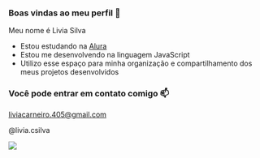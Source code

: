 ### Boas vindas ao meu perfil 🖤

Meu nome é Livia Silva

- Estou estudando na [Alura](https://www.alura.com.br)
- Estou me desenvolvendo na linguagem JavaScript
- Utilizo esse espaço para minha organização e compartilhamento dos meus projetos desenvolvidos

### Você pode entrar em contato comigo 📫

liviacarneiro.405@gmail.com

@livia.csilva

![](https://media1.tenor.com/m/dj9jxfUbDHAAAAAd/dog-smile-dog.gif)


